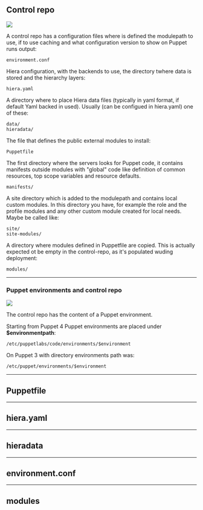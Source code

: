 ## Control repo
<img src="gfx/junior.png" class="skill">

A control repo has a configuration files where is defined the modulepath to use, if to use caching and what configuration version to show on Puppet runs output:

    environment.conf
    
Hiera configuration, with the backends to use, the directory twhere data is stored and the hierarchy layers:

    hiera.yaml
    
A directory where to place Hiera data files (typically in yaml format, if default Yaml backed in used). Usually (can be configued in hiera.yaml) one of these:

    data/
    hieradata/

The file that defines the public external modules to install:

    Puppetfile

The first directory where the servers looks for Puppet code, it contains manifests outside modules with "global" code like definition of common resources, top scope variables and resource defaults. 

    manifests/

A site directory which is added to the modulepath and contains local custom modules. In this directory you have, for example the role and the profile modules and any other custom module created for local needs. Maybe be called like:

    site/
    site-modules/

A directory where modules defined in Puppetfile are copied. This is actually expected ot be empty in the control-repo, as it's populated wuding deployment:

    modules/

---

### Puppet environments and control repo
<img src="gfx/junior.png" class="skill">

The control repo has the content of a Puppet environment.

Starting from Puppet 4 Puppet environments are placed under **$environmentpath**: 

    /etc/puppetlabs/code/environments/$environment

On Puppet 3 with directory environments path was:

    /etc/puppet/environments/$environment

---

## Puppetfile

---

## hiera.yaml

---

## hieradata

---

## environment.conf

---

## modules